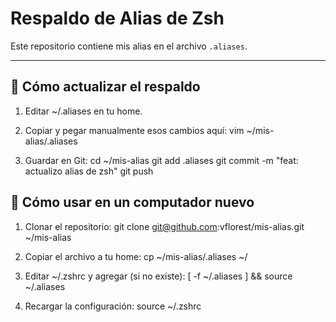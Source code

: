 # Respaldo de Alias de Zsh

Este repositorio contiene mis alias en el archivo `.aliases`.

---

## 🔹 Cómo actualizar el respaldo

1. Editar ~/.aliases en tu home.

2. Copiar y pegar manualmente esos cambios aquí:
   vim ~/mis-alias/.aliases


3. Guardar en Git:
   cd ~/mis-alias
   git add .aliases
   git commit -m "feat: actualizo alias de zsh"
   git push



## 🔹 Cómo usar en un computador nuevo

1. Clonar el repositorio:
   git clone git@github.com:vflorest/mis-alias.git ~/mis-alias

2. Copiar el archivo a tu home:
   cp ~/mis-alias/.aliases ~/

3. Editar ~/.zshrc y agregar (si no existe):
   [ -f ~/.aliases ] && source ~/.aliases   

4. Recargar la configuración:
   source ~/.zshrc

